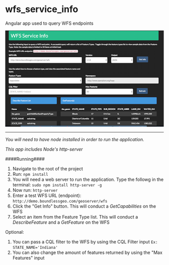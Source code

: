 # wfs_service_info
Angular app used to query WFS endpoints

![alt text](https://github.com/melbsurfer/wfs_service_info/blob/master/screenshots/wfs_screenshot.png "AngularWFS")


***
*You will need to have node installed in order to run the application.*

*This app includes Node's http-server*

####Running####
1. Navigate to the root of the project
2. Run: ```npm install```
3. You will need a web server to run the application.  Type the followg in the terminal: ```sudo npm install http-server -g```
4. Now run: ```http-server ```
5. Enter a test WFS URL (endpoint): ```http://demo.boundlessgeo.com/geoserver/wfs```
6. Click the "Get Info" button.  This will conduct a *GetCapabilities* on the WFS
7. Select an item from the Feature Type list.  This will conduct a *DescribeFeature* and a *GetFeature* on the WFS

Optional:

1. You can pass a CQL filter to the WFS by using the CQL Filter input
``` Ex: STATE_NAME='Indiana' ```
2. You can also change the amount of features returned by using the "Max Features" input
